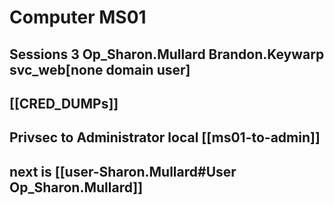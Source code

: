 # Computer MS01

## Sessions 3 Op_Sharon.Mullard Brandon.Keywarp svc_web[none domain user]

## [[CRED_DUMPs]]

## Privsec to Administrator local [[ms01-to-admin]]

## next is [[user-Sharon.Mullard#User Op_Sharon.Mullard]] 